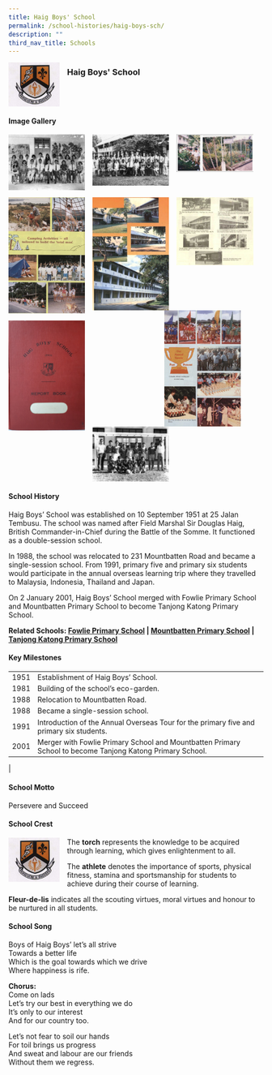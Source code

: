 ```yaml
---
title: Haig Boys' School
permalink: /school-histories/haig-boys-sch/
description: ""
third_nav_title: Schools
---
```

<img src="/images/haigboyssch1.png" style="width:20%;margin-right:15px;" align = "left">

### **Haig Boys' School**

<br clear="left">

#### **Image Gallery**

<p><a href="https://staging.d1yxymztqoj7qn.amplifyapp.com/images/haigboyssch2.jpg">  
<img src="/images/haigboyssch2.jpg" style="width:30%;margin-right:15px;" align = "left">
</a></p>

<p><a href="https://staging.d1yxymztqoj7qn.amplifyapp.com/images/haigboyssch3.jpg">  
<img src="/images/haigboyssch3.jpg" style="width:30%;margin-right:15px;" align = "left">
</a></p>

<p><a href="https://staging.d1yxymztqoj7qn.amplifyapp.com/images/haigboyssch4.jpg">  
<img src="/images/haigboyssch4.jpg" style="width:30%;margin-right:15px;" align = "left">
</a></p>

<br clear="left">

<p><a href="https://staging.d1yxymztqoj7qn.amplifyapp.com/images/haigboyssch5.jpg">  
<img src="/images/haigboyssch5.jpg" style="width:30%;margin-right:15px;" align = "left">
</a></p>

<p><a href="https://staging.d1yxymztqoj7qn.amplifyapp.com/images/haigboyssch6.jpg">  
<img src="/images/haigboyssch6.jpg" style="width:30%;margin-right:15px;" align = "left">
</a></p>

<p><a href="https://staging.d1yxymztqoj7qn.amplifyapp.com/images/haigboyssch7.jpg">  
<img src="/images/haigboyssch7.jpg" style="width:30%;margin-right:15px;" align = "left">
</a></p>

<p><a href="https://staging.d1yxymztqoj7qn.amplifyapp.com/images/haigboyssch10.jpg">  
<img src="/images/haigboyssch10.jpg" style="width:30%;margin-right:45px;" align = "right">
</a></p>

<br clear="left">

<p><a href="https://staging.d1yxymztqoj7qn.amplifyapp.com/images/haigboyssch11.jpg">  
<img src="/images/haigboyssch11.jpg" style="width:30%;margin-right:15px;" align = "left">
</a></p>

<p><a href="https://staging.d1yxymztqoj7qn.amplifyapp.com/images/haigboyssch12.jpg">  
<img src="/images/haigboyssch12.jpg" style="width:30%;margin-right:15px;" align = "left">
</a></p>

<br clear="left">

#### **School History**
Haig Boys’ School was established on 10 September 1951 at 25 Jalan Tembusu. The school was named after Field Marshal Sir Douglas Haig, British Commander-in-Chief during the Battle of the Somme. It functioned as a double-session school.

In 1988, the school was relocated to 231 Mountbatten Road and became a single-session school. From 1991, primary five and primary six students would participate in the annual overseas learning trip where they travelled to Malaysia, Indonesia, Thailand and Japan.

On 2 January 2001, Haig Boys’ School merged with Fowlie Primary School and Mountbatten Primary School to become Tanjong Katong Primary School.

**Related Schools: [Fowlie Primary School](https://staging.d1yxymztqoj7qn.amplifyapp.com/school-histories/fowlie-pri/) \| [Mountbatten Primary School](https://staging.d1yxymztqoj7qn.amplifyapp.com/school-histories/mountbatten-pri/) \| [Tanjong Katong Primary School](https://staging.d1yxymztqoj7qn.amplifyapp.com/school-histories/tanjong-katong-pri/)**

#### **Key Milestones**

|  |  |
|:---:|---|
| 1951 | Establishment of Haig Boys’ School. |
| 1981 | Building of the school’s eco-garden. |
| 1988 | Relocation to Mountbatten Road. |
| 1988 | Became a single-session school. |
| 1991 | Introduction of the Annual Overseas Tour for the primary five and primary six students. |
| 2001 | Merger with Fowlie Primary School and Mountbatten Primary School to become Tanjong Katong Primary School. |
|

#### **School Motto**
Persevere and Succeed

#### **School Crest**
<img src="/images/haigboyssch1.png" style="width:20%;margin-right:15px;" align = "left">

The **torch** represents the knowledge to be acquired through learning, which gives enlightenment to all.

The **athlete** denotes the importance of sports, physical fitness, stamina and sportsmanship for students to achieve during their course of learning.

**Fleur-de-lis** indicates all the scouting virtues, moral virtues and honour to be nurtured in all students.

#### **School Song**
Boys of Haig Boys’ let’s all strive<br>
Towards a better life<br>
Which is the goal towards which we drive<br>
Where happiness is rife.

**Chorus:**<br>
Come on lads<br>
Let’s try our best in everything we do<br>
It’s only to our interest<br>
And for our country too.

Let’s not fear to soil our hands<br>
For toil brings us progress<br>
And sweat and labour are our friends<br>
Without them we regress.